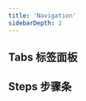 ```yaml
---
title: 'Navigation'
sidebarDepth: 2
---
```


## Tabs 标签面板
<ClientOnly>
  <sakura-tab/>
</ClientOnly>

## Steps 步骤条
<ClientOnly>
  <sakura-steps/>
</ClientOnly>


